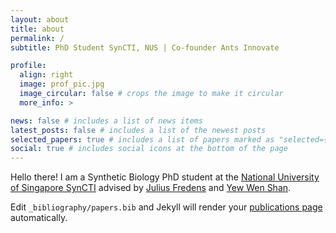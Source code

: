 ```yaml
---
layout: about
title: about
permalink: /
subtitle: PhD Student SynCTI, NUS | Co-founder Ants Innovate

profile:
  align: right
  image: prof_pic.jpg
  image_circular: false # crops the image to make it circular
  more_info: >

news: false # includes a list of news items
latest_posts: false # includes a list of the newest posts
selected_papers: true # includes a list of papers marked as "selected={true}"
social: true # includes social icons at the bottom of the page
---
```

Hello there! I am a Synthetic Biology PhD student at the [National University of Singapore SynCTI](https://syncti.org/) advised by [Julius Fredens](https://www.genomeeng.org/) and [Yew Wen Shan](https://synenzyme.org/).

Edit `_bibliography/papers.bib` and Jekyll will render your [publications page](/al-folio/publications/) automatically.

